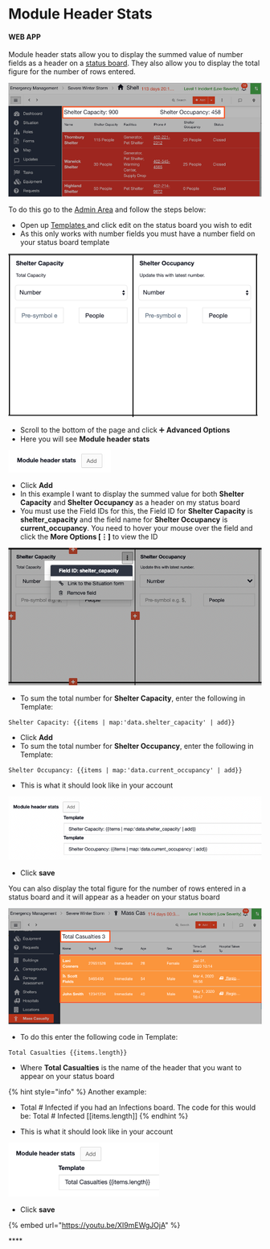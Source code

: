 # Module Header Stats

#### WEB APP

Module header stats allow you to display the summed value of number fields as a header on a [status board](./). They also allow you to display the total figure for the number of rows entered. 

![](../../.gitbook/assets/module-header-stats.png)

To do this go to the [Admin Area](../admin-area.md) and follow the steps below:

* Open up [Templates ](../templates/)and click edit on the status board you wish to edit
* As this only works with number fields you must have a number field on your status board template

![](../../.gitbook/assets/module-header-stats-2.png)

* Scroll to the bottom of the page and click ➕ **Advanced Options**
* Here you will see **Module header stats**

![](../../.gitbook/assets/module-header-stats-icon.png)

* Click **Add**
* In this example I want to display the summed value for both **Shelter Capacity** and **Shelter Occupancy** as a header on my status board
* You must use the Field IDs for this, the Field ID for **Shelter Capacity** is **shelter\_capacity** and the field name for **Shelter Occupancy** is **current\_occupancy**. You need to hover your mouse over the field and click the **More Options \[⋮\]** to view the ID

![](../../.gitbook/assets/module-header-stats-shelter-capacity.png)

* To sum the total number for **Shelter Capacity**, enter the following in Template:

```text
Shelter Capacity: {{items | map:'data.shelter_capacity' | add}}
```

* Click **Add**
* To sum the total number for **Shelter Occupancy**, enter the following in Template: 

```text
Shelter Occupancy: {{items | map:'data.current_occupancy' | add}}
```

* This is what it should look like in your account 

![](../../.gitbook/assets/module-header-stats-in-your-account.png)

* Click **save**

You can also display the total figure for the number of rows entered in a status board and it will appear as a header on your status board

![](../../.gitbook/assets/module-header-stats-3.png)

* To do this enter the following code in Template:

```text
Total Casualties {{items.length}}
```

* Where **Total Casualties** is the name of the header that you want to appear on your status board

{% hint style="info" %}
Another example:

* Total \# Infected if you had an Infections board. The code for this would be: Total \# Infected \[\[items.length\]\]
{% endhint %}

* This is what it should look like in your account

![](../../.gitbook/assets/module-header-stats-4.png)

* Click **save**

{% embed url="https://youtu.be/XI9mEWgJOjA" %}

\*\*\*\*

